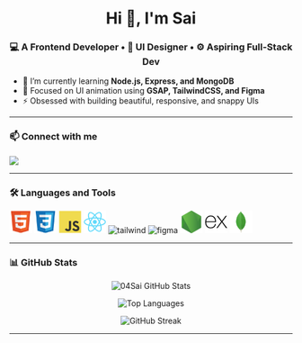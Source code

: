 <h1 align="center">Hi 👋, I'm Sai</h1>
<h3 align="center">💻 A Frontend Developer • 🎨 UI Designer • ⚙️ Aspiring Full-Stack Dev</h3>

- 🌱 I’m currently learning **Node.js, Express, and MongoDB**
- 🧠 Focused on UI animation using **GSAP, TailwindCSS, and Figma**
- ⚡ Obsessed with building beautiful, responsive, and snappy UIs

---

### 📫 Connect with me

<p align="left">
  <a href="https://github.com/04Sai" target="blank"><img align="center" src="https://img.shields.io/badge/GitHub-181717?style=for-the-badge&logo=github&logoColor=white" /></a>
</p>

---

### 🛠️ Languages and Tools

<p align="left">
  <img src="https://raw.githubusercontent.com/devicons/devicon/master/icons/html5/html5-original.svg" alt="html5" width="40" height="40"/>
  <img src="https://raw.githubusercontent.com/devicons/devicon/master/icons/css3/css3-original.svg" alt="css3" width="40" height="40"/>
  <img src="https://raw.githubusercontent.com/devicons/devicon/master/icons/javascript/javascript-original.svg" alt="js" width="40" height="40"/>
  <img src="https://raw.githubusercontent.com/devicons/devicon/master/icons/react/react-original.svg" alt="react" width="40" height="40"/>
  <img src="https://www.vectorlogo.zone/logos/tailwindcss/tailwindcss-icon.svg" alt="tailwind" width="40" height="40"/>
  <img src="https://www.vectorlogo.zone/logos/figma/figma-icon.svg" alt="figma" width="40" height="40"/>
  <img src="https://raw.githubusercontent.com/devicons/devicon/master/icons/nodejs/nodejs-original.svg" alt="nodejs" width="40" height="40"/>
  <img src="https://raw.githubusercontent.com/devicons/devicon/master/icons/express/express-original.svg" alt="express" width="40" height="40"/>
  <img src="https://raw.githubusercontent.com/devicons/devicon/master/icons/mongodb/mongodb-original.svg" alt="mongodb" width="40" height="40"/>
</p>

---

### 📊 GitHub Stats

<p align="center">
  <img src="https://github-readme-stats.vercel.app/api?username=04Sai&show_icons=true&theme=tokyonight" alt="04Sai GitHub Stats" />
</p>

<p align="center">
  <img src="https://github-readme-stats.vercel.app/api/top-langs/?username=04Sai&layout=compact&theme=tokyonight" alt="Top Languages" />
</p>

<p align="center">
  <img src="https://github-readme-streak-stats.herokuapp.com/?user=04Sai&theme=tokyonight" alt="GitHub Streak" />
</p>

---
